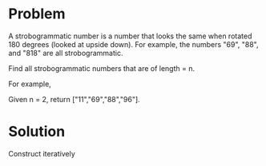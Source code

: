 Problem
===
A strobogrammatic number is a number that looks the same when rotated 180 degrees (looked at upside down).
For example, the numbers "69", "88", and "818" are all strobogrammatic.

Find all strobogrammatic numbers that are of length = n.

For example,

Given n = 2, return ["11","69","88","96"].

Solution
===
Construct iteratively